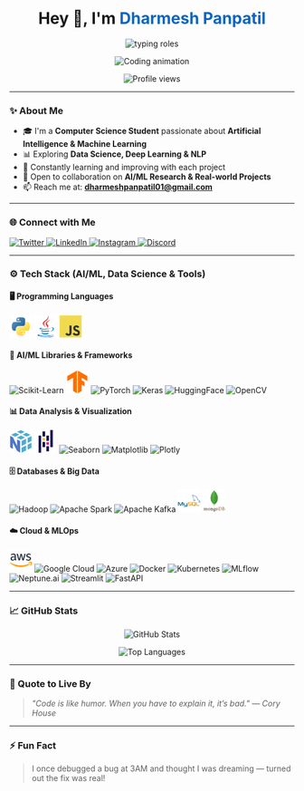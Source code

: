 <h1 align="center">Hey 👋, I'm <span style="color:#0a66c2;">Dharmesh Panpatil</span></h1>

<p align="center">
  <img src="https://readme-typing-svg.herokuapp.com?font=Fira+Code&size=18&duration=3000&pause=800&color=0A66C2&center=true&vCenter=true&repeat=false&width=820&height=30&lines=%F0%9F%A4%96+AI%2FML+Enthusiast+%7C+%F0%9F%93%8A+Data+Science+Explorer+%7C+%F0%9F%92%A1+Lifelong+Learner+%7C+%F0%9F%93%8D+India" alt="typing roles" />
</p>

<p align="center">
  <img src="https://github.com/rajput2107/rajput2107/blob/master/Assets/Developer.gif?raw=true" width="500" alt="Coding animation" />
</p>

<p align="center">
  <img src="https://komarev.com/ghpvc/?username=Dharmesh-11&label=👀%20Profile%20views&color=0e75b6&style=flat" alt="Profile views" />
</p>

---

### ✨ About Me
- 🎓 I'm a **Computer Science Student** passionate about **Artificial Intelligence & Machine Learning**  
- 📊 Exploring **Data Science, Deep Learning & NLP**  
- 🌱 Constantly learning and improving with each project  
- 🤝 Open to collaboration on **AI/ML Research & Real-world Projects**  
- 📫 Reach me at: **dharmeshpanpatil01@gmail.com**

---

### 🌐 Connect with Me
<p align="left">
  <a href="https://twitter.com/pa71341" target="_blank">
    <img src="https://raw.githubusercontent.com/rahuldkjain/github-profile-readme-generator/master/src/images/icons/Social/twitter.svg" alt="Twitter" height="30" width="40" />
  </a>
  <a href="https://linkedin.com/in/dharmesh-panpatil-401756314" target="_blank">
    <img src="https://raw.githubusercontent.com/rahuldkjain/github-profile-readme-generator/master/src/images/icons/Social/linked-in-alt.svg" alt="LinkedIn" height="30" width="40" />
  </a>
  <a href="https://instagram.com/____dharmesh_______" target="_blank">
    <img src="https://raw.githubusercontent.com/rahuldkjain/github-profile-readme-generator/master/src/images/icons/Social/instagram.svg" alt="Instagram" height="30" width="40" />
  </a>
  <a href="#" title="Discord: dhamu_11">
    <img src="https://cdn-icons-png.flaticon.com/512/3670/3670157.png" alt="Discord" height="30" width="30" />
  </a>
</p>

---

### ⚙️ Tech Stack (AI/ML, Data Science & Tools)

#### 🖥️ Programming Languages
<p>
  <img src="https://raw.githubusercontent.com/devicons/devicon/master/icons/python/python-original.svg" alt="Python" width="40" height="40"/>
  <img src="https://raw.githubusercontent.com/devicons/devicon/master/icons/java/java-original.svg" alt="Java" width="40" height="40"/>
  <img src="https://raw.githubusercontent.com/devicons/devicon/master/icons/javascript/javascript-original.svg" alt="JavaScript" width="40" height="40"/>
</p>

#### 🤖 AI/ML Libraries & Frameworks
<p>
  <img src="https://upload.wikimedia.org/wikipedia/commons/0/05/Scikit_learn_logo_small.svg" alt="Scikit-Learn" width="40" height="40"/>
  <img src="https://raw.githubusercontent.com/devicons/devicon/master/icons/tensorflow/tensorflow-original.svg" alt="TensorFlow" width="40" height="40"/>
  <img src="https://pytorch.org/assets/images/pytorch-logo.png" alt="PyTorch" width="40" height="40"/>
  <img src="https://keras.io/img/logo.png" alt="Keras" width="40" height="40"/>
  <img src="https://huggingface.co/front/assets/huggingface_logo-noborder.svg" alt="HuggingFace" width="40" height="40"/>
  <img src="https://opencv.org/wp-content/uploads/2020/07/OpenCV_logo_no_text-1.svg" alt="OpenCV" width="40" height="40"/>
</p>

#### 📊 Data Analysis & Visualization
<p>
  <img src="https://raw.githubusercontent.com/devicons/devicon/master/icons/numpy/numpy-original.svg" alt="NumPy" width="40" height="40"/>
  <img src="https://raw.githubusercontent.com/devicons/devicon/master/icons/pandas/pandas-original.svg" alt="Pandas" width="40" height="40"/>
  <img src="https://seaborn.pydata.org/_images/logo-mark-lightbg.svg" alt="Seaborn" width="40" height="40"/>
  <img src="https://matplotlib.org/_static/images/logo2.svg" alt="Matplotlib" width="40" height="40"/>
  <img src="https://upload.wikimedia.org/wikipedia/commons/6/69/Plotly_logo.png" alt="Plotly" width="60" height="40"/>
</p>

#### 🗄️ Databases & Big Data
<p>
  <img src="https://www.vectorlogo.zone/logos/apache_hadoop/apache_hadoop-icon.svg" alt="Hadoop" width="40" height="40"/>
  <img src="https://upload.wikimedia.org/wikipedia/commons/5/5f/Apache_Spark_logo.svg" alt="Apache Spark" width="60" height="40"/>
  <img src="https://www.vectorlogo.zone/logos/apache_kafka/apache_kafka-icon.svg" alt="Apache Kafka" width="40" height="40"/>
  <img src="https://raw.githubusercontent.com/devicons/devicon/master/icons/mysql/mysql-original-wordmark.svg" alt="MySQL" width="40" height="40"/>
  <img src="https://raw.githubusercontent.com/devicons/devicon/master/icons/mongodb/mongodb-original-wordmark.svg" alt="MongoDB" width="40" height="40"/>
</p>

#### ☁️ Cloud & MLOps
<p>
  <img src="https://raw.githubusercontent.com/devicons/devicon/master/icons/amazonwebservices/amazonwebservices-original-wordmark.svg" alt="AWS" width="40" height="40"/>
  <img src="https://www.vectorlogo.zone/logos/google_cloud/google_cloud-icon.svg" alt="Google Cloud" width="40" height="40"/>
  <img src="https://www.vectorlogo.zone/logos/microsoft_azure/microsoft_azure-icon.svg" alt="Azure" width="40" height="40"/>
  <img src="https://www.vectorlogo.zone/logos/docker/docker-icon.svg" alt="Docker" width="40" height="40"/>
  <img src="https://www.vectorlogo.zone/logos/kubernetes/kubernetes-icon.svg" alt="Kubernetes" width="40" height="40"/>
  <img src="https://mlflow.org/docs/latest/_static/MLflow-logo-final-black.png" alt="MLflow" width="80" height="40"/>
  <img src="https://neptune.ai/wp-content/uploads/2023/02/neptune-logo.png" alt="Neptune.ai" width="80" height="40"/>
  <img src="https://streamlit.io/images/brand/streamlit-mark-color.png" alt="Streamlit" width="40" height="40"/>
  <img src="https://fastapi.tiangolo.com/img/logo-margin/logo-teal.png" alt="FastAPI" width="40" height="40"/>
</p>

---

### 📈 GitHub Stats
<p align="center">
  <img src="https://github-readme-stats.vercel.app/api?username=Dharmesh-11&show_icons=true&theme=radical&cache_seconds=1800" alt="GitHub Stats"/>
</p>

<p align="center">
  <img src="https://github-readme-stats.vercel.app/api/top-langs/?username=Dharmesh-11&layout=compact&langs_count=1000&theme=radical&cache_seconds=1800" alt="Top Languages"/>
</p>


---

### 💬 Quote to Live By
> *"Code is like humor. When you have to explain it, it’s bad." — Cory House*

---

### ⚡ Fun Fact
> I once debugged a bug at 3AM and thought I was dreaming — turned out the fix was real!  



